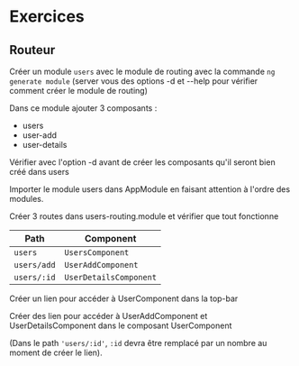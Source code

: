 # Exercices

## Routeur

Créer un module `users` avec le module de routing avec la commande `ng generate module` (server vous des options -d et --help pour vérifier comment créer le module de routing)

Dans ce module ajouter 3 composants :

- users
- user-add
- user-details

Vérifier avec l'option -d avant de créer les composants qu'il seront bien créé dans users

Importer le module users dans AppModule en faisant attention à l'ordre des modules.

Créer 3 routes dans users-routing.module et vérifier que tout fonctionne

| Path          | Component              |
| ------------- | ---------------------- |
| `users`     | `UsersComponent`       |
| `users/add` | `UserAddComponent`     |
| `users/:id` | `UserDetailsComponent` |

Créer un lien pour accéder à UserComponent dans la top-bar

Créer des lien pour accéder à UserAddComponent et UserDetailsComponent dans le composant UserComponent

(Dans le path `'users/:id'`, `:id` devra être remplacé par un nombre au moment de créer le lien).
